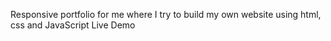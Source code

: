 Responsive portfolio for me where I try to build my own website using html, css and JavaScript Live Demo

